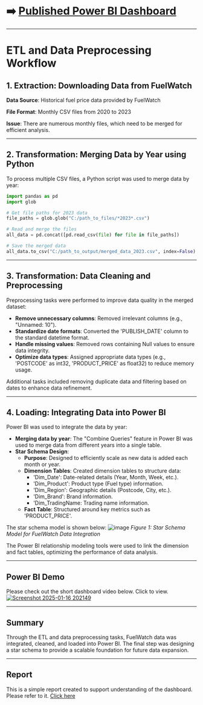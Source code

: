 # ➡️ [Published Power BI Dashboard](https://app.powerbi.com/links/gZK2dAiE6g?ctid=5a740cd7-5768-4d09-ae13-f706b09fa22c&pbi_source=linkShare)

---

# ETL and Data Preprocessing Workflow

## 1. Extraction: Downloading Data from FuelWatch

**Data Source**: Historical fuel price data provided by FuelWatch

**File Format**: Monthly CSV files from 2020 to 2023

**Issue**: There are numerous monthly files, which need to be merged for efficient analysis.

---

## 2. Transformation: Merging Data by Year using Python

To process multiple CSV files, a Python script was used to merge data by year:

```python
import pandas as pd
import glob

# Get file paths for 2023 data
file_paths = glob.glob("C:/path_to_files/*2023*.csv")

# Read and merge the files
all_data = pd.concat([pd.read_csv(file) for file in file_paths])

# Save the merged data
all_data.to_csv("C:/path_to_output/merged_data_2023.csv", index=False)
```
---

## 3. Transformation: Data Cleaning and Preprocessing

Preprocessing tasks were performed to improve data quality in the merged dataset:

- **Remove unnecessary columns**: Removed irrelevant columns (e.g., "Unnamed: 10").
- **Standardize date formats**: Converted the 'PUBLISH_DATE' column to the standard datetime format.
- **Handle missing values**: Removed rows containing Null values to ensure data integrity.
- **Optimize data types**: Assigned appropriate data types (e.g., 'POSTCODE' as int32, 'PRODUCT_PRICE' as float32) to reduce memory usage.

Additional tasks included removing duplicate data and filtering based on dates to enhance data refinement.

---

## 4. Loading: Integrating Data into Power BI

Power BI was used to integrate the data by year:

- **Merging data by year**: The "Combine Queries" feature in Power BI was used to merge data from different years into a single table.
- **Star Schema Design**:
  - **Purpose**: Designed to efficiently scale as new data is added each month or year.
  - **Dimension Tables**: Created dimension tables to structure data:
    - 'Dim_Date': Date-related details (Year, Month, Week, etc.).
    - 'Dim_Product': Product type (Fuel type) information.
    - 'Dim_Region': Geographic details (Postcode, City, etc.).
    - 'Dim_Brand': Brand information.
    - 'Dim_TradingName: Trading name information.
  - **Fact Table**: Structured around key metrics such as 'PRODUCT_PRICE'.

The star schema model is shown below:
![image](https://github.com/user-attachments/assets/a6fce9b7-3985-4c0c-88f0-9b3485259438)
*Figure 1: Star Schema Model for FuelWatch Data Integration*

The Power BI relationship modeling tools were used to link the dimension and fact tables, optimizing the performance of data analysis.

---

## Power BI Demo

Please check out the short dashboard video below. Click to view.
[![Screenshot 2025-01-16 202149](https://github.com/user-attachments/assets/28d5bdb8-425b-4dc6-b894-39ca4ebf55df)](https://youtu.be/XY9UMDeZFFs)

---

## Summary

Through the ETL and data preprocessing tasks, FuelWatch data was integrated, cleaned, and loaded into Power BI. The final step was designing a star schema to provide a scalable foundation for future data expansion.

---

## Report

This is a simple report created to support understanding of the dashboard. Please refer to it.
[Click here](https://docs.google.com/document/d/1_viERX0QsKA43bGf0JxpMtPUY31gd2Jr/edit?usp=sharing&ouid=110905777482363304127&rtpof=true&sd=true)
